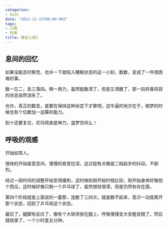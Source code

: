 ```yaml
---
categories:
- boot
date: "2012-12-22T00:00:00Z"
tags:
- 心理
- 仿佛
title: 静坐心得2
---
```


## 息间的回忆

如果没能及时察觉，也许一下就陷入睡眠状态的这一小刻，数数，变成了一件很困难的事。

数一忘二，丢三落四。稍一用力，虽然能数清了，但是又清醒了，那一刻将昏将寂的状态自然消失了。

也许，真正的数息，是要在保持这种状态下才算吧。这牛逼的地方在于，做梦的时候也有个位数加一运算的能力。

到十还要复位，尼玛简直是神力，盗梦空间么！

## 呼吸的观感

开始如常人。

很快的开始留意息间，慢慢的故意拉深，这过程有点像是二档起步的抖动，不剧烈。

经过一段时间的调整开始变得缓和，这时候和刚开始时相比较，刚开始身体好像抱个西瓜，这时候好像只剩一个乒乓球了，虽然很轻很滑，但是仍然有存在感。

第四个阶段就是上面说的一霎那，连数了三四次，就是数不起来，意识一动就离开那个状态，回到了乒乓球这个状态。

最后了，腿脚有反应了，像有个大铁饼放在腿上，呼吸慢慢变大变粗变糙了。然后就结束了，一个小时差五分钟。
